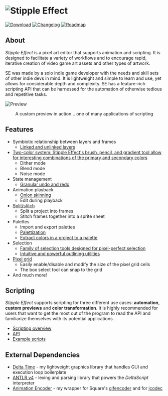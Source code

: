 # ![Stipple Effect](https://raw.githubusercontent.com/wiki/jbunke/stipple-effect/assets/logo-anim.gif)

[![Download](https://raw.githubusercontent.com/wiki/jbunke/stipple-effect/assets/buttons/download.png)](https://flinkerflitzer.itch.io/stipple-effect)
[![Changelog](https://raw.githubusercontent.com/wiki/jbunke/stipple-effect/assets/buttons/changelog.png)](changelog.md)
[![Roadmap](https://raw.githubusercontent.com/wiki/jbunke/stipple-effect/assets/buttons/roadmap.png)](roadmap.md)

## About
_Stipple Effect_ is a pixel art editor that supports animation and scripting. It is designed to facilitate a variety of workflows and to encourage rapid, iterative creation of video game art assets and other types of artwork.

SE was made by a solo indie game developer with the needs and skill sets of other indie devs in mind. It is lightweight and simple to learn and use, yet allows for considerable depth and complexity. SE has a feature-rich scripting API that can be harnessed for the automation of otherwise tedious and repetitive tasks.

![Preview](https://raw.githubusercontent.com/wiki/jbunke/stipple-effect/assets/complex-preview.gif)
<div align="center">A custom preview in action... one of many applications of scripting</div>

## Features
* Symbiotic relationship between layers and frames
    * [Linked and unlinked layers](https://raw.githubusercontent.com/wiki/jbunke/stipple-effect/assets/linked-layers.gif)
* [Two-color system: Stipple Effect's brush, pencil, and gradient tool allow for interesting combinations of the primary and secondary colors](https://raw.githubusercontent.com/wiki/jbunke/stipple-effect/assets/combination-modes.gif)
    * Dither mode
    * Blend mode
    * Noise mode
* State management
    * [Granular undo and redo](https://raw.githubusercontent.com/wiki/jbunke/stipple-effect/assets/granular-undo-redo.gif)
* Animation playback
    * [Onion skinning](https://raw.githubusercontent.com/wiki/jbunke/stipple-effect/assets/onion-skin.gif)
    * Edit during playback
* [Split/stitch](https://raw.githubusercontent.com/wiki/jbunke/stipple-effect/assets/split-stitch.gif)
    * Split a project into frames
    * Stitch frames together into a sprite sheet
* Palettes
    * Import and export palettes
    * [Palettization](https://raw.githubusercontent.com/wiki/jbunke/stipple-effect/assets/palettization.gif)
    * [Extract colors in a project to a palette](https://raw.githubusercontent.com/wiki/jbunke/stipple-effect/assets/extract-colors.gif)
* Selection
    * [Family of selection tools designed for pixel-perfect selection](https://raw.githubusercontent.com/wiki/jbunke/stipple-effect/assets/selection-tools.gif)
    * [Intuitive and powerful outlining utilities](https://raw.githubusercontent.com/wiki/jbunke/stipple-effect/assets/outline.gif)
* [Pixel grid](https://raw.githubusercontent.com/wiki/jbunke/stipple-effect/assets/pixel-grid.gif)
    * Easily enable/disable and modify the size of the pixel grid cells
    * The box select tool can snap to the grid
* And much more!

## Scripting
_Stipple Effect_ supports scripting for three different use cases: **automation**, **custom previews** and **color transformation**. It is highly recommended for users that want to get the most out of the program to read the API and familiarize themselves with its potential applications.
* [Scripting overview](https://github.com/jbunke/stipple-effect/wiki/Scripting)
* [API](https://github.com/jbunke/stipple-effect/wiki/Scripting-API)
* [Example scripts](https://github.com/jbunke/se-script-examples)

## External Dependencies
* [Delta Time](https://github.com/jbunke/delta-time) - my lightweight graphics library that handles GUI and execution loop boilerplate
* [ANTLR v4](https://github.com/antlr/antlr4) - lexing and parsing library that powers the _DeltaScript_ interpreter
* [Animation Encoder](https://github.com/jbunke/animation-encoder) - my wrapper for Square's [gifencoder](https://github.com/square/gifencoder) and for [jcodec](https://github.com/jcodec/jcodec)
